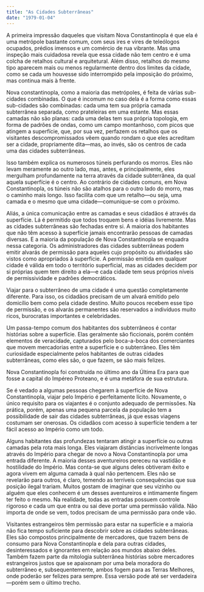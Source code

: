 ```yaml
---
title: "As Cidades Subterrâneas"
date: "1979-01-04"
---
```


A primeira impressão daqueles que visitam Nova Constantinopla é que ela é uma metrópole bastante comum, com seus ires e vires de teleólogos ocupados, prédios imensos e um comércio de rua vibrante. Mas uma inspeção mais cuidadosa revela que essa cidade não tem centro e é uma colcha de retalhos cultural e arquitetural. Além disso, retalhos do mesmo tipo aparecem mais ou menos regularmente dentro dos limites da cidade, como se cada um houvesse sido interrompido pela imposição do próximo, mas continua mais à frente.

Nova constantinopla, como a maioria das metrópoles, é feita de várias sub-cidades combinadas. O que é incomum no caso dela é a forma como essas sub-cidades são combinadas: cada uma tem sua própria camada subterrânea separada, como prateleiras em uma estante. Mas essas camadas não são planas: cada uma delas tem sua própria topologia, em forma de padrões de ondas, como um campo montanhoso, com picos que atingem a superfície, que, por sua vez, perfazem os retalhos que os visitantes descompromissados vêem quando rondam o que eles acreditam ser a cidade, propriamente dita—mas, ao invés, são os centros de cada uma das cidades subterrâneas.

Isso também explica os numerosos túneis perfurando os morros. Eles não levam meramente ao outro lado, mas, antes, e principalmente, eles mergulham profundamente na terra através da cidade subterrânea, da qual aquela superfície é o centro. Ao contrário de cidades comuns, em Nova Constantinopla, os túneis não são atalhos para o outro lado do morro, mas o caminho mais longo. Isso facilita com que um retalho—ou seja, uma camada e o mesmo que uma cidade—comunique-se com o próximo.

Aliás, a única comunicação entre as camadas e seus cidadãos é através da superfície. Lá é permitido que todos troquem bens e idéias livremente. Mas as cidades subterrâneas são fechadas entre si. A maioria dos habitantes que não têm acesso à superfície jamais encontrarão pessoas de camadas diversas. E a maioria da população de Nova Constantinopla se enquadra nessa categoria. Os administradores das cidades subterrâneas podem emitir alvarás de permissão para aqueles cujo propósito ou atividades são vistos como apropriados à superfície. A permissão emitida em qualquer cidade é válida em todo o território superficial, mas as cidades decidem por si próprias quem tem direito a ela—e cada cidade tem seus próprios níveis de permissividade e padrões democráticos.

Viajar para o subterrâneo de uma cidade é uma questão completamente diferente. Para isso, os cidadãos precisam de um alvará emitido pelo domicílio bem como pela cidade destino. Muito poucos recebem esse tipo de permissão, e os alvarás permanentes são reservados a indivíduos muito ricos, burocratas importantes e celebridades.

Um passa-tempo comum dos habitantes dos subterrâneos é contar histórias sobre a superfície. Elas geralmente são ficcionais, porém contém elementos de veracidade, capturados pelo boca-a-boca dos comerciantes que movem mercadorias entre a superfície e o subterrâneo. Eles têm curiosidade especialmente pelos habitantes de outras cidades subterrâneas, como eles são, o que fazem, se são mais felizes.

Nova Constantinopla foi construída no último ano da Última Era para que fosse a capital do Impéreo Proteano, e é uma metáfora de sua estrutura.

Se é vedado a algumas pessoas chegarem à superfície de Nova Constantinopla, viajar pelo Império é perfeitamente lícito. Novamente, o único requisito para os viajantes é o conjunto adequado de permissões. Na prática, porém, apenas uma pequena parcela da população tem a possibilidade de sair das cidades subterrâneas, já que essas viagens costumam ser onerosas. Os cidadãos com acesso à superfície tendem a ter fácil acesso ao Império como um todo.

Alguns habitantes das profundezas tentaram atingir a superfície ou outras camadas pela rota mais longa. Eles viajaram distâncias incrivelmente longas através do Império para chegar de novo a Nova Constantinopla por uma entrada diferente. A maioria desses aventureiros pereceu na vastidão e hostilidade do Império. Mas conta-se que alguns deles obtiveram êxito e agora vivem em alguma camada à qual não pertencem. Eles não se revelarão para outros, é claro, temendo as terríveis consequências que sua posição ilegal trariam. Muitos gostam de imaginar que seu vizinho ou alguém que eles conhecem é um desses aventureiros e intimamente fingem ter feito o mesmo. Na realidade, todas as entradas possuem controle rigoroso e cada um que entra ou sai deve portar uma permissão válida. Não importa de onde se vem, todos precisam de uma permissão para onde vão.

Visitantes estrangeiros têm permissão para estar na superfície e a maioria não fica tempo suficiente para descobrir sobre as cidades subterrâneas. Eles são compostos principalmente de mercadores, que trazem bens de consumo para Nova Constantinopla e dela para outras cidades, desinteressados e ignorantes em relação aos mundos abaixo deles. Também fazem parte da mitologia subterrânea histórias sobre mercadores estrangeiros justos que se apaixonam por uma bela moradora do subterrâneo e, subsequentemente, ambos fogem para as Terras Melhores, onde poderão ser felizes para sempre. Essa versão pode até ser verdadeira—porém sem o último trecho.